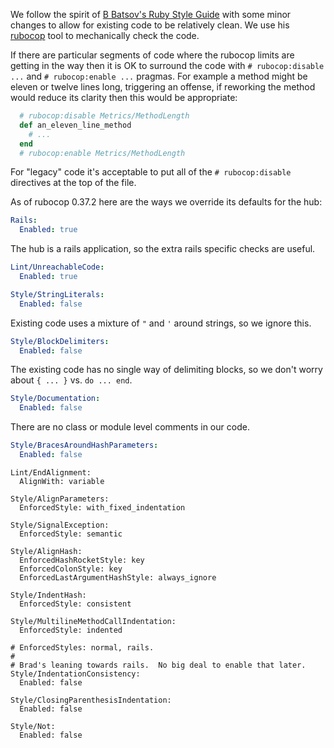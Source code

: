 We follow the spirit of
[B Batsov's Ruby Style Guide](https://github.com/bbatsov/ruby-style-guide)
with some minor changes to allow for existing code to be relatively clean.
We use his [rubocop](https://github.com/bbatsov/rubocop) tool to mechanically
check the code.

If there are particular segments of code where the rubocop limits are getting
in the way then it is OK to surround the code with `# rubocop:disable ...` and
`# rubocop:enable ...` pragmas.  For example a method might be eleven or twelve
lines long, triggering an offense, if reworking the method would reduce its
clarity then this would be appropriate:

```ruby
  # rubocop:disable Metrics/MethodLength
  def an_eleven_line_method
    # ...
  end
  # rubocop:enable Metrics/MethodLength
```

For "legacy" code it's acceptable to put all of the `# rubocop:disable`
directives at the top of the file.

As of rubocop 0.37.2 here are the ways we override its defaults for the hub:

```yaml
Rails:
  Enabled: true
```

The hub is a rails application, so the extra rails specific checks are useful.

```yaml
Lint/UnreachableCode:
  Enabled: true
```

```yaml
Style/StringLiterals:
  Enabled: false
```

Existing code uses a mixture of `"` and `'` around strings, so we ignore
this.

```yaml
Style/BlockDelimiters:
  Enabled: false
```

The existing code has no single way of delimiting blocks, so we don't worry
about `{ ... }` vs. `do ... end`.

```yaml
Style/Documentation:
  Enabled: false
```

There are no class or module level comments in our code.

```yaml
Style/BracesAroundHashParameters:
  Enabled: false
```

```
Lint/EndAlignment:
  AlignWith: variable

Style/AlignParameters:
  EnforcedStyle: with_fixed_indentation

Style/SignalException:
  EnforcedStyle: semantic

Style/AlignHash:
  EnforcedHashRocketStyle: key
  EnforcedColonStyle: key
  EnforcedLastArgumentHashStyle: always_ignore

Style/IndentHash:
  EnforcedStyle: consistent

Style/MultilineMethodCallIndentation:
  EnforcedStyle: indented

# EnforcedStyles: normal, rails.
#
# Brad's leaning towards rails.  No big deal to enable that later.
Style/IndentationConsistency:
  Enabled: false

Style/ClosingParenthesisIndentation:
  Enabled: false

Style/Not:
  Enabled: false
```
